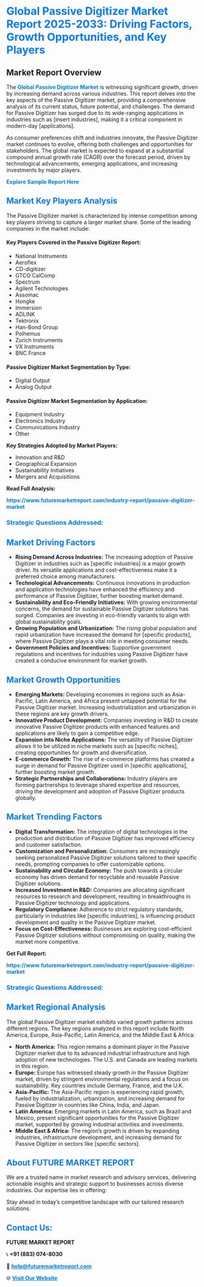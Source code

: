 <h1 style="color: #007BFF;">Global Passive Digitizer Market Report 2025-2033: Driving Factors, Growth Opportunities, and Key Players</h1>

<section id="overview">
<h2>Market Report Overview</h2>
<p>The <a href="https://www.futuremarketreport.com/industry-report/passive-digitizer-market" style="color: #007BFF; text-decoration: none;"><strong>Global Passive Digitizer Market</strong></a> is witnessing significant growth, driven by increasing demand across various industries. This report delves into the key aspects of the Passive Digitizer market, providing a comprehensive analysis of its current status, future potential, and challenges. The demand for Passive Digitizer has surged due to its wide-ranging applications in industries such as [insert industries], making it a critical component in modern-day [applications].</p>
<p>As consumer preferences shift and industries innovate, the Passive Digitizer market continues to evolve, offering both challenges and opportunities for stakeholders. The global market is expected to expand at a substantial compound annual growth rate (CAGR) over the forecast period, driven by technological advancements, emerging applications, and increasing investments by major players.</p>
</section>

<section id="overview">
<p><a href="https://www.futuremarketreport.com/request-sample/reportId=76395" style="color: #007BFF; text-decoration: none;"><strong>Explore Sample Report Here</strong></a></p>
</section>

<section id="key-players">
<h2 style="color: #007BFF;">Market Key Players Analysis</h2>
<p>The Passive Digitizer market is characterized by intense competition among key players striving to capture a larger market share. Some of the leading companies in the market include:</p>
<h4>Key Players Covered in the Passive Digitizer Report:</h4>
<ul><li>National Instruments</li><li>Aeroflex</li><li>CD-digitizer</li><li>GTCO CalComp</li><li>Spectrum</li><li>Agilent Technologies</li><li>Assomac</li><li>Hongke</li><li>Immersion</li><li>ADLINK</li><li>Tektronix</li><li>Han-Bond Group</li><li>Polhemus</li><li>Zurich Instruments</li><li>VX Instruments</li><li>BNC France</li></ul>
<h4>Passive Digitizer Market Segmentation by Type:</h4>
<ul><li>Digital Output</li><li>Analog Output</li></ul>

<h4>Passive Digitizer Market Segmentation by Application:</h4>
<ul><li>Equipment Industry</li><li>Electronics Industry</li><li>Communications Industry</li><li>Other</li></ul>
<p><strong>Key Strategies Adopted by Market Players:</strong></p>
<ul>
<li>Innovation and R&D</li>
<li>Geographical Expansion</li>
<li>Sustainability Initiatives</li>
<li>Mergers and Acquisitions</li>
</ul>
</section>

<section>
<p><strong>Read Full Analysis: </strong></p><a href="https://www.futuremarketreport.com/industry-report/passive-digitizer-market" style="color: #007BFF; text-decoration: none;"><strong>https://www.futuremarketreport.com/industry-report/passive-digitizer-market</strong></a>
<h3 style="color: #007BFF;">Strategic Questions Addressed:</h3>
</section>

<section id="driving-factors">
<h2 style="color: #007BFF;">Market Driving Factors</h2>
<ul>
<li><strong>Rising Demand Across Industries:</strong> The increasing adoption of Passive Digitizer in industries such as [specific industries] is a major growth driver. Its versatile applications and cost-effectiveness make it a preferred choice among manufacturers.</li>
<li><strong>Technological Advancements:</strong> Continuous innovations in production and application technologies have enhanced the efficiency and performance of Passive Digitizer, further boosting market demand.</li>
<li><strong>Sustainability and Eco-Friendly Initiatives:</strong> With growing environmental concerns, the demand for sustainable Passive Digitizer solutions has surged. Companies are investing in eco-friendly variants to align with global sustainability goals.</li>
<li><strong>Growing Population and Urbanization:</strong> The rising global population and rapid urbanization have increased the demand for [specific products], where Passive Digitizer plays a vital role in meeting consumer needs.</li>
<li><strong>Government Policies and Incentives:</strong> Supportive government regulations and incentives for industries using Passive Digitizer have created a conducive environment for market growth.</li>
</ul>
</section>

<section id="growth-opportunities">
<h2 style="color: #007BFF;">Market Growth Opportunities</h2>
<ul>
<li><strong>Emerging Markets:</strong> Developing economies in regions such as Asia-Pacific, Latin America, and Africa present untapped potential for the Passive Digitizer market. Increasing industrialization and urbanization in these regions are key growth drivers.</li>
<li><strong>Innovative Product Development:</strong> Companies investing in R&D to create innovative Passive Digitizer products with enhanced features and applications are likely to gain a competitive edge.</li>
<li><strong>Expansion into Niche Applications:</strong> The versatility of Passive Digitizer allows it to be utilized in niche markets such as [specific niches], creating opportunities for growth and diversification.</li>
<li><strong>E-commerce Growth:</strong> The rise of e-commerce platforms has created a surge in demand for Passive Digitizer used in [specific applications], further boosting market growth.</li>
<li><strong>Strategic Partnerships and Collaborations:</strong> Industry players are forming partnerships to leverage shared expertise and resources, driving the development and adoption of Passive Digitizer products globally.</li>
</ul>
</section>

<section id="trending-factors">
<h2 style="color: #007BFF;">Market Trending Factors</h2>
<ul>
<li><strong>Digital Transformation:</strong> The integration of digital technologies in the production and distribution of Passive Digitizer has improved efficiency and customer satisfaction.</li>
<li><strong>Customization and Personalization:</strong> Consumers are increasingly seeking personalized Passive Digitizer solutions tailored to their specific needs, prompting companies to offer customizable options.</li>
<li><strong>Sustainability and Circular Economy:</strong> The push towards a circular economy has driven demand for recyclable and reusable Passive Digitizer solutions.</li>
<li><strong>Increased Investment in R&D:</strong> Companies are allocating significant resources to research and development, resulting in breakthroughs in Passive Digitizer technology and applications.</li>
<li><strong>Regulatory Compliance:</strong> Adherence to strict regulatory standards, particularly in industries like [specific industries], is influencing product development and quality in the Passive Digitizer market.</li>
<li><strong>Focus on Cost-Effectiveness:</strong> Businesses are exploring cost-efficient Passive Digitizer solutions without compromising on quality, making the market more competitive.</li>
</ul>
</section>

<section>
<p><strong>Get Full Report: </strong></p><a href="https://www.futuremarketreport.com/industry-report/passive-digitizer-market" style="color: #007BFF; text-decoration: none;"><strong>https://www.futuremarketreport.com/industry-report/passive-digitizer-market</strong></a>
<h3 style="color: #007BFF;">Strategic Questions Addressed:</h3>
</section>


<section id="regional-analysis">
<h2 style="color: #007BFF;">Market Regional Analysis</h2>
<p>The global Passive Digitizer market exhibits varied growth patterns across different regions. The key regions analyzed in this report include North America, Europe, Asia-Pacific, Latin America, and the Middle East & Africa:</p>
<ul>
<li><strong>North America:</strong> This region remains a dominant player in the Passive Digitizer market due to its advanced industrial infrastructure and high adoption of new technologies. The U.S. and Canada are leading markets in this region.</li>
<li><strong>Europe:</strong> Europe has witnessed steady growth in the Passive Digitizer market, driven by stringent environmental regulations and a focus on sustainability. Key countries include Germany, France, and the U.K.</li>
<li><strong>Asia-Pacific:</strong> The Asia-Pacific region is experiencing rapid growth, fueled by industrialization, urbanization, and increasing demand for Passive Digitizer in countries like China, India, and Japan.</li>
<li><strong>Latin America:</strong> Emerging markets in Latin America, such as Brazil and Mexico, present significant opportunities for the Passive Digitizer market, supported by growing industrial activities and investments.</li>
<li><strong>Middle East & Africa:</strong> The region’s growth is driven by expanding industries, infrastructure development, and increasing demand for Passive Digitizer in sectors like [specific sectors].</li>
</ul>
</section>

<footer>
<h2 style="color: #007BFF;">About FUTURE MARKET REPORT</h2>
<p>We are a trusted name in market research and advisory services, delivering actionable insights and strategic support to businesses across diverse industries. Our expertise lies in offering:</p>

<p>Stay ahead in today’s competitive landscape with our tailored research solutions.</p>

<h2 style="color: #007BFF;">Contact Us:</h2>
<p><strong>FUTURE MARKET REPORT</strong></p>
<p>📞 <strong>+91 (883) 074-8030</strong></p>
<p>📧 <strong><a href="mailto:help@futuremarketreport.com" style="color: #007BFF;">help@futuremarketreport.com</a></strong></p>
<p>🌐 <strong><a href="https://www.futuremarketreport.com/" style="color: #007BFF;">Visit Our Website</a></strong></p>
</footer>
